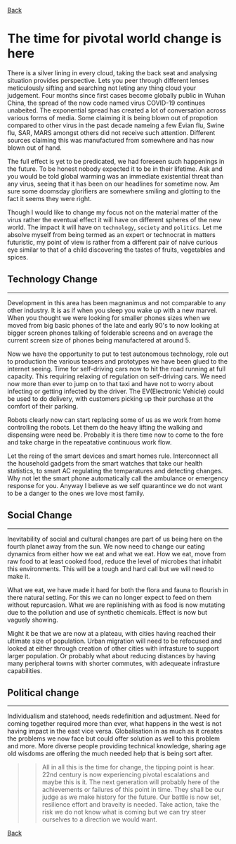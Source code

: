 [Back](https://qprop.github.io/Galaxy-of-Thoughts/)

# The time for pivotal world change is here


There is a silver lining in every cloud, taking the back seat and analysing situation provides perspective. Lets you peer through different lenses meticulously sifting and searching not leting any thing cloud your judgement.
Four months since first cases become globally public in Wuhan China, the spread of the now code named virus COVID-19 continues unabeited. 
The exponential spread has created a lot of conversation across various forms of media. Some claiming it is being blown out of propotion compared to other virus in the past decade nameing a few Evian flu, Swine flu, SAR, MARS amongst others did not receive such attention.
Different sources claiming this was manufactured from somewhere and has now blown out of hand.

The full effect is yet to be predicated, we had foreseen such happenings in the future. To be honest nobody expected it to be in their lifetime. Ask and you  would be told global warming was an immediate existential threat than any virus, seeing that it has been on our headlines for sometime now.
Am sure some doomsday glorifiers are somewhere smiling and glotting to the fact it seems they were right.

Though I would like to change my focus not on the material matter of the virus rather the eventual effect it will have on different spheres of the new world. The impact it will have on `technology`, `society` and `politics`.
Let me absolve myself from being termed as an expert or technocrat in matters futuristic, my point of view is rather from a different pair of naive curious eye similar to that of a child discovering the tastes of fruits, vegetables and spices.

## Technology Change
_____________________
 
Development in this area has been magnanimus and not comparable to any other industry. It is as if when you sleep you wake up with a new marvel. When you thought we were looking for smaller phones sizes when we moved from big basic phones of the late and early 90's to now looking at bigger screen phones talking of folderable screens and on average the current screen size of phones being manufactered at around 5.

Now we have the opportunity to put to test autonomous technology, role out to production the various teasers and prototypes we have been glued to the internet seeing.
Time for self-driving cars now to hit the road running at full capacity. This requiring relaxing of regulation on self-driving cars.
We need now more than ever to jump on to that taxi and have not to worry about infecting or getting infected by the driver. The EV(Electronic Vehicle) could be used to do delivery, with customers picking up their purchase at the comfort of their parking.

Robots clearly now can start replacing some of us as we work from home controlling the robots. Let them do the heavy lifting the walking and dispensing were need be. Probably it is there time now to come to the fore and take charge in the repeatative continuous work flow.

Let the reing of the smart devices and smart homes rule. Interconnect all the household gadgets from the smart watches that take our health statistics, to smart AC regulating the temparatures and detecting changes. 
Why not let the smart phone automatically call the ambulance or emergency response for you. Anyway I believe as we self quarantince we do not want to be a danger to the ones we love most family. 


## Social Change
_____________________

Inevitability of social and cultural changes are part of us being here on the fourth planet away from the sun. 
We now need to change our eating dynamics from either how we eat and what we eat. How we eat, move from raw food to at least cooked food, reduce the level of microbes that inhabit this environments. This will be a tough and hard call but we will need to make it.

What we eat, we have made it hard for both the flora and fauna to flourish in there natural setting. For this we can no longer expect to feed on them without repurcasion. What we are replinishing with as food is now mutating due to the pollution and use of synthetic chemicals.
Effect is now but vaguely showing.

Might it be that we are now at a plateau, with cities having reached their ultimate size of population. Urban migration will need to be refocused and looked at either through creation of other cities with infrasture to support larger population. Or probably what about reducing distances by having many peripheral towns with shorter commutes, with adequeate infrasture capabilities.

## Political change
_____________________

Individualism and statehood, needs redefinition and adjustment. Need for coming together required more than ever, what happens in the west is not having impact in the east vice versa. 
Globalisation in as much as it creates the problems we now face but could offer solution as well to this problem and more.
More diverse people providing technical knowledge, sharing age old wisdoms are offering the much needed help that is being sort after.


>> All in all this is the time for change, the tipping point is hear. 22nd century is now experiencing pivotal escalations and maybe this is it. The next generation will probably here of the achievements or failures of this point in time. They shall be our judge as we make history for the future.
>> Our battle is now set, resilience effort and braveity is needed. Take action, take the risk we do not know what is coming but we can try steer ourselves to a direction we would want.



[Back](https://qprop.github.io/Galaxy-of-Thoughts/)
